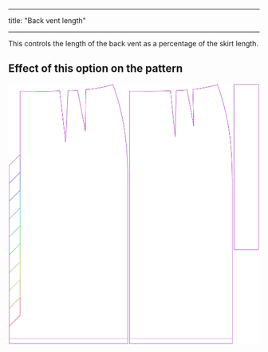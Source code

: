 - - -
title: "Back vent length"
- - -

This controls the length of the back vent as a percentage of the skirt length.

## Effect of this option on the pattern

![This image shows the effect of this option by superimposing several variants that have a different value for this option](penelope_backventlength_sample.svg "Effect of this option on the pattern")
